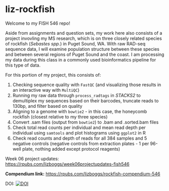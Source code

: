 # liz-rockfish

Welcome to my FISH 546 repo!

Aside from assignments and question sets, my work here also consists of a project invovling my MS research, which is on three closely related species of rockfish (*Sebastes spp.*) in Puget Sound, WA.
With raw RAD-seq sequence data, I will examine population structure between these species and between several regions of Puget Sound and the coast. I am processing my data during this class in a commonly used bioinformatics pipeline for this type of data.

For this portion of my project, this consists of:
  1. Checking sequence quality with `FastQC` (and visualizing those results in an interactive way with `MultiQC`)
  2. Running my raw data through `process_radtags` in *STACKS2* to demultiplex my sequences based on their barcodes, truncate reads to 130bp, and filter based on quality
  3. Aligning to a genome with `bowtie2` - in this case, the honeycomb rockfish (closest relative to my three species)
  4. Convert .sam files (output from `bowtie2`) to .bam and .sorted.bam files
  5. Check total read counts per individual and mean read depth per individual using `samtools` and plot histograms using `ggplot2` in R
  7. Check read counts and depth of reads for all 384 samples and 5 negative controls (negative controls from extraction plates - 1 per 96-well plate, nothing added except protocol reagents)

Week 06 project updates: https://rpubs.com/lizboggs/week06projectupdates-fish546

**Compendium link:** https://rpubs.com/lizboggs/rockfish-compendium-546 

DOI: [![DOI](https://zenodo.org/badge/958870260.svg)](https://doi.org/10.5281/zenodo.15588397)
